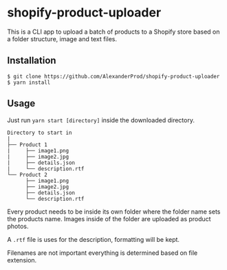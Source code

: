 # shopify-product-uploader

This is a CLI app to upload a batch of products to a Shopify store based on a folder structure, image and text files.

## Installation

```
$ git clone https://github.com/AlexanderProd/shopify-product-uploader
$ yarn install
```

## Usage
Just run `yarn start [directory]` inside the downloaded directory.
```
Directory to start in
|
├── Product 1
|     ├── image1.png
|     ├── image2.jpg
|     ├── details.json
|     └── description.rtf
└── Product 2
      ├── image1.png
      ├── image2.jpg
      ├── details.json
      └── description.rtf
```
Every product needs to be inside its own folder where the folder name sets the products name. 
Images inside of the folder are uploaded as product photos.

A `.rtf` file is uses for the description, formatting will be kept.

Filenames are not important everything is determined based on file extension. 


